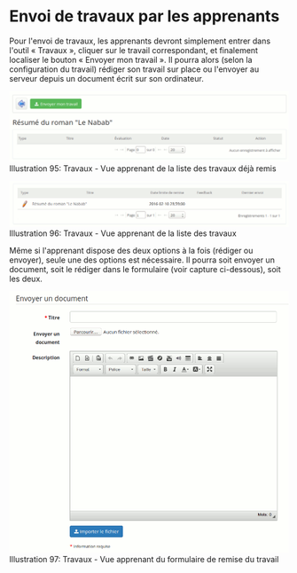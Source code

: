 # Envoi de travaux par les apprenants

Pour l'envoi de travaux, les apprenants devront simplement entrer dans l'outil « Travaux », cliquer sur le travail correspondant, et finalement localiser le bouton « Envoyer mon travail ». Il pourra alors \(selon la configuration du travail\) rédiger son travail sur place ou l'envoyer au serveur depuis un document écrit sur son ordinateur.

![](../../.gitbook/assets/image150%20%281%29.png)Illustration 95: Travaux - Vue apprenant de la liste des travaux déjà remis

![](../../.gitbook/assets/image149%20%281%29.png)Illustration 96: Travaux - Vue apprenant de la liste des travaux

Même si l'apprenant dispose des deux options à la fois \(rédiger ou envoyer\), seule une des options est nécessaire. Il pourra soit envoyer un document, soit le rédiger dans le formulaire \(voir capture ci-dessous\), soit les deux.

![](../../.gitbook/assets/image151%20%281%29.png)Illustration 97: Travaux - Vue apprenant du formulaire de remise du travail

